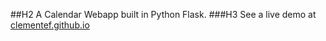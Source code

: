 ##H2 A Calendar Webapp built in Python Flask.
###H3 See a live demo at [clementef.github.io](clementef.github.io)
